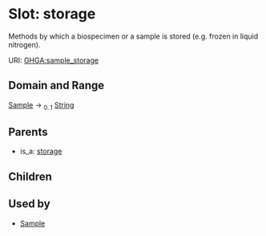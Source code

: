 
# Slot: storage


Methods by which a biospecimen or a sample is stored (e.g. frozen in liquid nitrogen).

URI: [GHGA:sample_storage](https://w3id.org/GHGA/sample_storage)


## Domain and Range

[Sample](Sample.md) &#8594;  <sub>0..1</sub> [String](types/String.md)

## Parents

 *  is_a: [storage](storage.md)

## Children


## Used by

 * [Sample](Sample.md)
